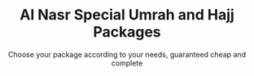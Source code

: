 ---
title: "Al Nasr Special Umrah and Hajj Packages"
subtitle: "Choose your package according to your needs, guaranteed cheap and complete"
details: [
  {
    name: "Bronze",
    promo: "Best Seller",
    description: "Al Nasr Special Umrah 9 Days $ 1,950/",
    per: "person",
    image: "../images/packages/image6.png",
    features: [ "flight","ticket",'hotel',"visa" ],
    detailText: "View Detail"
  },
  {
    name: "Silver",
    promo: "Special Seller",
    description: "Al Nasr Special Umrah 17 Days $ 2.750/",
    per: "person",
    image: "../images/packages/image7.png",
    features: [ "flight","ticket",'hotel',"visa" ],
    detailText: "View Detail"
  },
  {
    name: "Gold",
    promo: "Long Trip",
    description: "Al Nasr Special Umrah 25 Days $ 4.250/",
    per: "person",
    image: "../images/packages/image8.png",
    features: [ "flight","ticket",'hotel',"visa" ],
    detailText: "View Detail"
  },
  {
    name: "Diamond",
    promo: "Best Seller",
    description: "Al Nasr Special Umrah 30 Days $ 20,000/",
    per: "person",
    image: "../images/packages/image6.png",
    features: [ "flight","ticket",'hotel',"visa" ],
    detailText: "View Detail"
  },
  {
    name: "Platinum",
    promo: "Special Offering",
    description: "Al Nasr Special Hajj 30 Days $ 25.000/",
    per: "person",
    image: "../images/packages/image7.png",
    features: [ "flight","ticket",'hotel',"visa" ],
    detailText: "View Detail"
  },
  {
    name: "Soon Program"
  }
]
---